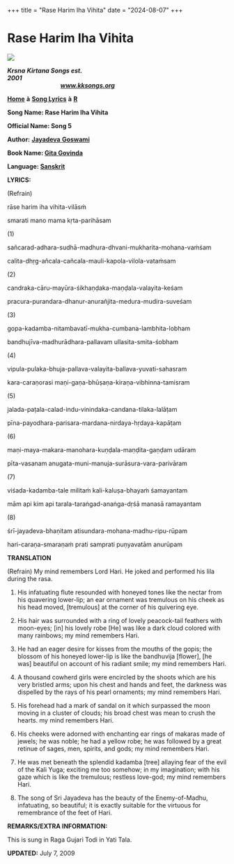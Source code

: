 +++
title = "Rase Harim Iha Vihita"
date = "2024-08-07"
+++

# Rase Harim Iha Vihita
**[![](http://kksongs.org/image_files/image002.jpg)](http://kksongs.org/)**

**_Krsna_** **_Kirtana Songs est. 2001_**                                                                                                                                                      **_www.kksongs.org_**

**[Home](http://kksongs.org/)** **à** **[Song Lyrics](http://kksongs.org/lyrics.html)** **à** **[R](http://kksongs.org/songs/song_r.html)**

**Song Name: Rase Harim Iha Vihita**

**Official Name: Song 5**

**Author:** [**Jayadeva** **Goswami**](http://kksongs.org/authors/list/jayadeva.html)

**Book Name: [Gita Govinda](http://kksongs.org/authors/literature/gita_govinda.html)**

**Language: [Sanskrit](http://kksongs.org/language/list/sanskrit.html)**

**LYRICS:**

(Refrain)

rāse harim iha vihita-vilāsṁ

smarati mano mama kṛta-parihāsam

(1)

sañcarad-adhara-sudhā-madhura-dhvani-mukharita-mohana-vaṁśam

calita-dhṛg-añcala-cañcala-mauli-kapola-vilola-vataṁsam

(2)

candraka-cāru-mayūra-śikhaṇḍaka-maṇḍala-valayita-keśam

pracura-purandara-dhanur-anurañjita-medura-mudira-suveśam

(3)

gopa-kadamba-nitambavatī-mukha-cumbana-lambhita-lobham

bandhujīva-madhurādhara-pallavam ullasita-smita-śobham

(4)

vipula-pulaka-bhuja-pallava-valayita-ballava-yuvati-sahasram

kara-caraṇorasi maṇi-gaṇa-bhūṣaṇa-kiraṇa-vibhinna-tamisram

(5)

jalada-paṭala-calad-indu-vinindaka-candana-tilaka-lalāṭam

pīna-payodhara-parisara-mardana-nirdaya-hṛdaya-kapāṭam

(6)

maṇi-maya-makara-manohara-kuṇḍala-maṇḍita-gaṇḍam udāram

pīta-vasanam anugata-muni-manuja-surāsura-vara-parivāram

(7)

viśada-kadamba-tale militaṁ kali-kaluṣa-bhayaṁ śamayantam

mām api kim api tarala-taraṅgad-anaṅga-dṛśā manasā ramayantam

(8)

śrī-jayadeva-bhaṇitam atisundara-mohana-madhu-ripu-rūpam

hari-caraṇa-smaraṇaṁ prati samprati puṇyavatām anurūpam

**TRANSLATION**

(Refrain) My mind remembers Lord Hari. He joked and performed his lila during the rasa.

1) His infatuating flute resounded with honeyed tones like the nectar from his quavering lower-lip; an ear ornament was tremulous on his cheek as his head moved, \[tremulous\] at the corner of his quivering eye.

2) His hair was surrounded with a ring of lovely peacock-tail feathers with moon-eyes; \[in\] his lovely robe \[He\] was like a dark cloud colored with many rainbows; my mind remembers Hari.

3) He had an eager desire for kisses from the mouths of the gopis; the blossom of his honeyed lower-lip is like the bandhuvija \[flower\], \[he was\] beautiful on account of his radiant smile; my mind remembers Hari.

4) A thousand cowherd girls were encircled by the shoots which are his very bristled arms; upon his chest and hands and feet, the darkness was dispelled by the rays of his pearl ornaments; my mind remembers Hari.

5) His forehead had a mark of sandal on it which surpassed the moon moving in a cluster of clouds; his broad chest was mean to crush the hearts. my mind remembers Hari.

6) His cheeks were adorned with enchanting ear rings of makaras made of jewels; he was noble; he had a yellow robe; he was followed by a great retinue of sages, men, spirits, and gods; my mind remembers Hari.

7) He was met beneath the splendid kadamba \[tree\] allaying fear of the evil of the Kali Yuga; exciting me too somehow; in my imagination; with his gaze which is like the tremulous; restless love-god; my mind remembers Hari.

8) The song of Sri Jayadeva has the beauty of the Enemy-of-Madhu, infatuating, so beautiful; it is exactly suitable for the virtuous for remembrance of the feet of Hari.

**REMARKS/EXTRA INFORMATION:**

This is sung in Raga Gujari Todi in Yati Tala.

**UPDATED:** July 7, 2009